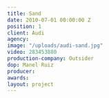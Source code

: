 ```yaml
---
title: Sand
date: 2010-07-01 00:00:00 Z
position: 1
client: Audi
agency:
image: "/uploads/audi-sand.jpg"
video: 283453880
production-company: Outsider
dop: Manel Ruiz
producer:
awards:
layout: project
---
```


